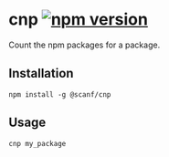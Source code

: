 # cnp [![npm version](https://badge.fury.io/js/%40scanf%2Fcnp.svg)](https://badge.fury.io/js/%40scanf%2Fcnp)

Count the npm packages for a package.

## Installation

    npm install -g @scanf/cnp

## Usage

    cnp my_package
